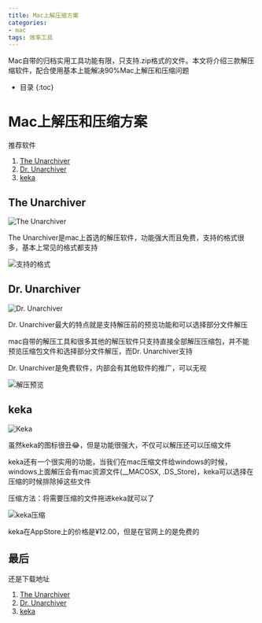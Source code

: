 ```yaml
---
title: Mac上解压缩方案
categories: 
- mac
tags: 效率工具
---
```


Mac自带的归档实用工具功能有限，只支持.zip格式的文件。本文将介绍三款解压缩软件，配合使用基本上能解决90%Mac上解压和压缩问题

* 目录
{:toc}

# Mac上解压和压缩方案
推荐软件
1. [The Unarchiver](https://itunes.apple.com/cn/app/the-unarchiver/id425424353?mt=12)
2. [Dr. Unarchiver](https://itunes.apple.com/cn/app/%E5%85%A8%E8%83%BD%E8%A7%A3%E5%8E%8B-%E8%B7%A8%E5%B9%B3%E5%8F%B0%E6%94%AF%E6%8C%81-%E9%80%9F%E5%BA%A6%E8%B6%85%E5%BF%AB-%E5%B0%8F%E4%BC%99%E4%BC%B4%E4%BB%AC%E9%83%BD%E5%9C%A8%E7%94%A8/id1127253508?mt=12)
3. [keka](http://www.kekaosx.com/en/)

## The Unarchiver

![The Unarchiver](https://ws1.sinaimg.cn/large/006tNbRwgy1fq2wscrqluj30sg0sgttt.jpg)

The Unarchiver是mac上首选的解压软件，功能强大而且免费，支持的格式很多，基本上常见的格式都支持

![支持的格式](https://ws1.sinaimg.cn/large/006tNbRwgy1fq2xk3izu0j30zo11cag1.jpg)



## Dr. Unarchiver

![Dr. Unarchiver](https://ws3.sinaimg.cn/large/006tNbRwgy1fq2xu16f5ij30sg0sg40e.jpg)



Dr. Unarchiver最大的特点就是支持解压前的预览功能和可以选择部分文件解压

mac自带的解压工具和很多其他的解压软件只支持直接全部解压压缩包，并不能预览压缩包文件和选择部分文件解压，而Dr. Unarchiver支持

Dr. Unarchiver是免费软件，内部会有其他软件的推广，可以无视

![解压预览](https://ws1.sinaimg.cn/large/006tNbRwgy1fq2xk5sv3lj31ac0to422.jpg)



## keka

![Keka](https://ws4.sinaimg.cn/large/006tNbRwgy1fq2xk4rj2sj30sg0sggqa.jpg)

虽然keka的图标很丑😂，但是功能很强大，不仅可以解压还可以压缩文件

keka还有一个很实用的功能，当我们在mac压缩文件给windows的时候，windows上面解压会有mac资源文件(__MACOSX, .DS_Store)，keka可以选择在压缩的时候排除掉这些文件

压缩方法：将需要压缩的文件拖进keka就可以了

![keka压缩](https://ws2.sinaimg.cn/large/006tNbRwgy1fq2xu25xozj30ow0ty0v4.jpg)

keka在AppStore上的价格是¥12.00，但是在官网上的是免费的



## 最后

还是下载地址

1. [The Unarchiver](https://itunes.apple.com/cn/app/the-unarchiver/id425424353?mt=12)
2. [Dr. Unarchiver](https://itunes.apple.com/cn/app/%E5%85%A8%E8%83%BD%E8%A7%A3%E5%8E%8B-%E8%B7%A8%E5%B9%B3%E5%8F%B0%E6%94%AF%E6%8C%81-%E9%80%9F%E5%BA%A6%E8%B6%85%E5%BF%AB-%E5%B0%8F%E4%BC%99%E4%BC%B4%E4%BB%AC%E9%83%BD%E5%9C%A8%E7%94%A8/id1127253508?mt=12)
3. [keka](http://www.kekaosx.com/en/)

